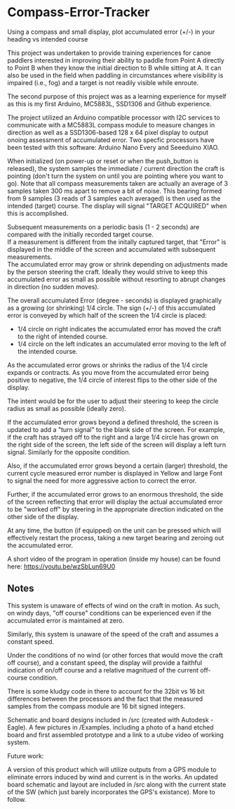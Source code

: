 # Compass-Error-Tracker
Using a compass and small display, plot accumulated error (+/-) in your heading vs intended course


This project was undertaken to provide training experiences for canoe paddlers interested in improving their ability to paddle from Point A 
directly to Point B when they know the initial direction to B while sitting at A. It can also be used in the field when paddling in circumstances where 
visibility is impaired (i.e., fog) and a target is not readily visible while enroute.

The second purpose of this project was as a learning experience for myself as this is my first Arduino, MC5883L, SSD1306 and Github experience. 

The project utilized an Arduino compatible processor with I2C services to communicate with a MC5883L compass module to measure changes in direction 
as well as a SSD1306-based 128 x 64 pixel display to output onoing assessment of accumulated error.  Two specfic processors have been tested with this software:  Arduino Nano Every and Seeeduino XIAO. 

When initialized (on power-up or reset or when the push_button is released), the system samples the immediate / current direction the craft is pointing (don't turn the system on until you are pointing where you want to go).  Note that all compass measurements taken are actually an average of 3 samples taken 300 ms apart to remove a bit of noise.  This bearing formed from 9 samples (3 reads of 3 samples each averaged) is then used as the intended (target) course.  The display will signal "TARGET ACQUIRED" when this is accomplished. 

Subsequent measurements on a periodic basis (1 - 2 seconds) are compared with the initially recorded target course.  
If a measurement is different from the initally captured target, that "Error" is displayed in the middle of the screen and accumulated with subsequent measurements.  
The accumulated error may grow or shrink depending on adjustments made by the person steering the craft. Ideally
they would strive to keep this accumulated error as small as possible without resorting to abrupt changes in direction (no sudden moves).

The overall accumulated Error (degree - seconds) is displayed graphically as a growing (or shrinking) 1/4 circle. The sign (+/-) of this accumulated
error is conveyed by which half of the screen the 1/4 circle is placed:

- 1/4 circle on right indicates the accumulated error has moved the craft to the right of intended course.
- 1/4 circle on the left indicates an accumulated error moving to the left of the intended course.

As the accumulated error grows or shrinks the radius of the 1/4 circle expands or contracts. As you move from the accumulated error being positive to negative, 
the 1/4 circle of interest flips to the other side of the display.

The intent would be for the user to adjust their steering to keep the circle radius as small as possible (ideally zero). 

If the accumulated error grows beyond a defined threshold, the screen is updated to add a "turn signal" to the blank side of the screen.  For example, if the craft has strayed off to the right and a large 1/4 circle has grown on the right side of the screen, the left side of the screen will display a left turn signal.  Similarly for the opposite condition.  


Also, if the accumulated error grows beyond a certain (larger) threshold, the current cycle measured error number is displayed in Yellow and large Font to signal the need for more aggressive action to correct the error.

Further, if the accumulated error grows to an enormous threshold, the side of the screen reflecting that error will display the actual accumulated error to be "worked off" by steering in the appropriate direction indicated on the other side of the display. 

At any time, the button (if equipped) on the unit can be pressed which will effectively restart the process, taking a new target bearing and zeroing out the accumulated error. 

A short video of the program in operation (inside my house) can be found here:  https://youtu.be/wzSbLun69U0

## Notes

This system is unaware of effects of wind on the craft in motion.  As such, on windy days, "off course" conditions can be experienced even
if the accumulated error is maintained at zero. 

Similarly, this system is unaware of the speed of the craft and assumes a constant speed. 

Under the conditions of no wind (or other forces that would move the craft off course), and a constant speed, the display will provide a faithful indication of on/off course and a relative magnitued of the current off-course condition. 

There is some kludgy code in there to account for the 32bit vs 16 bit differences between the processors and the fact that the measured samples from the compass module are 16 bit signed integers.

Schematic and board designs included in /src (created with Autodesk - Eagle).
A few pictures in /Examples. including a photo of a hand etched board and first assembled prototype and a link to a utube video of working system.


Future work:

A version of this product which will utilize outputs from a GPS module to eliminate errors induced by wind and current is in the works.  An updated board schematic and layout are included in /src along with the current state of the SW (which just barely incorporates the GPS's existance).   More to follow.
